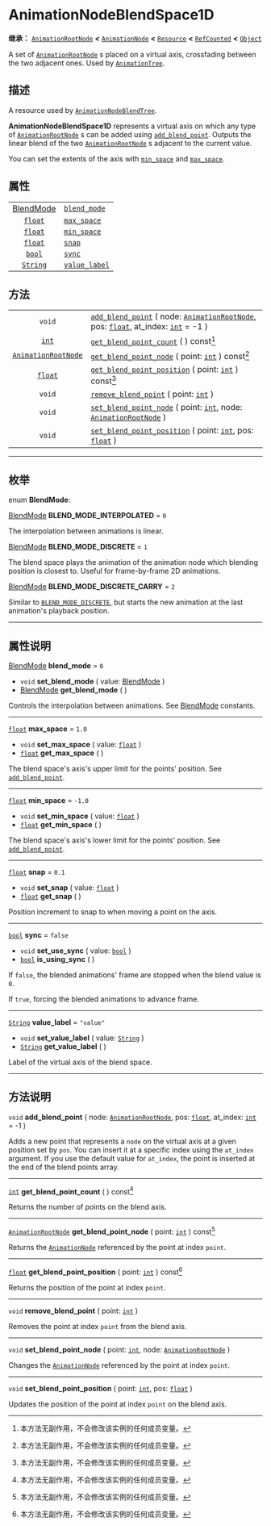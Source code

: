 <!-- ⚠ 请勿编辑本文件 ⚠ -->
<!-- 本文档使用脚本从 WeDot 引擎源码仓库生成。 -->
<!-- 生成脚本：https://github.com/WeDot-Engine/WeDot/tree/4.3/doc/tools/make_md.py； -->
<!-- 原文件：https://github.com/WeDot-Engine/WeDot/tree/4.3/doc/classes/AnimationNodeBlendSpace1D.xml。 -->

<div id="_class_animationnodeblendspace1d"></div>

# AnimationNodeBlendSpace1D

**继承：** [`AnimationRootNode`](class_animationrootnode.md) **<** [`AnimationNode`](class_animationnode.md) **<** [`Resource`](class_resource.md) **<** [`RefCounted`](class_refcounted.md) **<** [`Object`](class_object.md)

A set of [`AnimationRootNode`](class_animationrootnode.md) s placed on a virtual axis, crossfading between the two adjacent ones. Used by [`AnimationTree`](class_animationtree.md).

## 描述

A resource used by [`AnimationNodeBlendTree`](class_animationnodeblendtree.md).

 **AnimationNodeBlendSpace1D** represents a virtual axis on which any type of [`AnimationRootNode`](class_animationrootnode.md) s can be added using [`add_blend_point`](#class_animationnodeblendspace1d_method_add_blend_point). Outputs the linear blend of the two [`AnimationRootNode`](class_animationrootnode.md) s adjacent to the current value.

You can set the extents of the axis with [`min_space`](#class_animationnodeblendspace1d_property_min_space) and [`max_space`](#class_animationnodeblendspace1d_property_max_space).

## 属性

|||
|:-:|:--|
| [BlendMode](#enum_animationnodeblendspace1d_blendmode) | [`blend_mode`](#class_animationnodeblendspace1d_property_blend_mode)   | ``0``       |
| [`float`](class_float.md)                              | [`max_space`](#class_animationnodeblendspace1d_property_max_space)     | ``1.0``     |
| [`float`](class_float.md)                              | [`min_space`](#class_animationnodeblendspace1d_property_min_space)     | ``-1.0``    |
| [`float`](class_float.md)                              | [`snap`](#class_animationnodeblendspace1d_property_snap)               | ``0.1``     |
| [`bool`](class_bool.md)                                | [`sync`](#class_animationnodeblendspace1d_property_sync)               | ``false``   |
| [`String`](class_string.md)                            | [`value_label`](#class_animationnodeblendspace1d_property_value_label) | ``"value"`` |

## 方法

|||
|:-:|:--|
| `void`                                            | [`add_blend_point`](#class_animationnodeblendspace1d_method_add_blend_point) ( node: [`AnimationRootNode`](class_animationrootnode.md), pos: [`float`](class_float.md), at_index: [`int`](class_int.md) = -1 ) |
| [`int`](class_int.md)                             | [`get_blend_point_count`](#class_animationnodeblendspace1d_method_get_blend_point_count) ( ) const[^const]                                                                                                     |
| [`AnimationRootNode`](class_animationrootnode.md) | [`get_blend_point_node`](#class_animationnodeblendspace1d_method_get_blend_point_node) ( point: [`int`](class_int.md) ) const[^const]                                                                          |
| [`float`](class_float.md)                         | [`get_blend_point_position`](#class_animationnodeblendspace1d_method_get_blend_point_position) ( point: [`int`](class_int.md) ) const[^const]                                                                  |
| `void`                                            | [`remove_blend_point`](#class_animationnodeblendspace1d_method_remove_blend_point) ( point: [`int`](class_int.md) )                                                                                            |
| `void`                                            | [`set_blend_point_node`](#class_animationnodeblendspace1d_method_set_blend_point_node) ( point: [`int`](class_int.md), node: [`AnimationRootNode`](class_animationrootnode.md) )                               |
| `void`                                            | [`set_blend_point_position`](#class_animationnodeblendspace1d_method_set_blend_point_position) ( point: [`int`](class_int.md), pos: [`float`](class_float.md) )                                                |

<!-- rst-class:: classref-section-separator -->

---

## 枚举

<div id="_class_enum_animationnodeblendspace1d_blendmode"></div>

enum **BlendMode**: <div id="enum_animationnodeblendspace1d_blendmode"></div>

<div id="_class_animationnodeblendspace1d_constant_blend_mode_interpolated"></div>

[BlendMode](#enum_animationnodeblendspace1d_blendmode) **BLEND_MODE_INTERPOLATED** = ``0``

The interpolation between animations is linear.

<div id="_class_animationnodeblendspace1d_constant_blend_mode_discrete"></div>

[BlendMode](#enum_animationnodeblendspace1d_blendmode) **BLEND_MODE_DISCRETE** = ``1``

The blend space plays the animation of the animation node which blending position is closest to. Useful for frame-by-frame 2D animations.

<div id="_class_animationnodeblendspace1d_constant_blend_mode_discrete_carry"></div>

[BlendMode](#enum_animationnodeblendspace1d_blendmode) **BLEND_MODE_DISCRETE_CARRY** = ``2``

Similar to [`BLEND_MODE_DISCRETE`](#class_animationnodeblendspace1d_constant_blend_mode_discrete), but starts the new animation at the last animation's playback position.

<!-- rst-class:: classref-section-separator -->

---

## 属性说明

<div id="_class_animationnodeblendspace1d_property_blend_mode"></div>

[BlendMode](#enum_animationnodeblendspace1d_blendmode) **blend_mode** = ``0`` <div id="class_animationnodeblendspace1d_property_blend_mode"></div>

- `void` **set_blend_mode** ( value: [BlendMode](#enum_animationnodeblendspace1d_blendmode) )
- [BlendMode](#enum_animationnodeblendspace1d_blendmode) **get_blend_mode** ( )

Controls the interpolation between animations. See [BlendMode](#enum_animationnodeblendspace1d_blendmode) constants.

<!-- rst-class:: classref-item-separator -->

---

<div id="_class_animationnodeblendspace1d_property_max_space"></div>

[`float`](class_float.md) **max_space** = ``1.0`` <div id="class_animationnodeblendspace1d_property_max_space"></div>

- `void` **set_max_space** ( value: [`float`](class_float.md) )
- [`float`](class_float.md) **get_max_space** ( )

The blend space's axis's upper limit for the points' position. See [`add_blend_point`](#class_animationnodeblendspace1d_method_add_blend_point).

<!-- rst-class:: classref-item-separator -->

---

<div id="_class_animationnodeblendspace1d_property_min_space"></div>

[`float`](class_float.md) **min_space** = ``-1.0`` <div id="class_animationnodeblendspace1d_property_min_space"></div>

- `void` **set_min_space** ( value: [`float`](class_float.md) )
- [`float`](class_float.md) **get_min_space** ( )

The blend space's axis's lower limit for the points' position. See [`add_blend_point`](#class_animationnodeblendspace1d_method_add_blend_point).

<!-- rst-class:: classref-item-separator -->

---

<div id="_class_animationnodeblendspace1d_property_snap"></div>

[`float`](class_float.md) **snap** = ``0.1`` <div id="class_animationnodeblendspace1d_property_snap"></div>

- `void` **set_snap** ( value: [`float`](class_float.md) )
- [`float`](class_float.md) **get_snap** ( )

Position increment to snap to when moving a point on the axis.

<!-- rst-class:: classref-item-separator -->

---

<div id="_class_animationnodeblendspace1d_property_sync"></div>

[`bool`](class_bool.md) **sync** = ``false`` <div id="class_animationnodeblendspace1d_property_sync"></div>

- `void` **set_use_sync** ( value: [`bool`](class_bool.md) )
- [`bool`](class_bool.md) **is_using_sync** ( )

If `false`, the blended animations' frame are stopped when the blend value is `0`.

If `true`, forcing the blended animations to advance frame.

<!-- rst-class:: classref-item-separator -->

---

<div id="_class_animationnodeblendspace1d_property_value_label"></div>

[`String`](class_string.md) **value_label** = ``"value"`` <div id="class_animationnodeblendspace1d_property_value_label"></div>

- `void` **set_value_label** ( value: [`String`](class_string.md) )
- [`String`](class_string.md) **get_value_label** ( )

Label of the virtual axis of the blend space.

<!-- rst-class:: classref-section-separator -->

---

## 方法说明

<div id="_class_animationnodeblendspace1d_method_add_blend_point"></div>

`void` **add_blend_point** ( node: [`AnimationRootNode`](class_animationrootnode.md), pos: [`float`](class_float.md), at_index: [`int`](class_int.md) = -1 )<div id="class_animationnodeblendspace1d_method_add_blend_point"></div>

Adds a new point that represents a `node` on the virtual axis at a given position set by `pos`. You can insert it at a specific index using the `at_index` argument. If you use the default value for `at_index`, the point is inserted at the end of the blend points array.

<!-- rst-class:: classref-item-separator -->

---

<div id="_class_animationnodeblendspace1d_method_get_blend_point_count"></div>

[`int`](class_int.md) **get_blend_point_count** ( ) const[^const]<div id="class_animationnodeblendspace1d_method_get_blend_point_count"></div>

Returns the number of points on the blend axis.

<!-- rst-class:: classref-item-separator -->

---

<div id="_class_animationnodeblendspace1d_method_get_blend_point_node"></div>

[`AnimationRootNode`](class_animationrootnode.md) **get_blend_point_node** ( point: [`int`](class_int.md) ) const[^const]<div id="class_animationnodeblendspace1d_method_get_blend_point_node"></div>

Returns the [`AnimationNode`](class_animationnode.md) referenced by the point at index `point`.

<!-- rst-class:: classref-item-separator -->

---

<div id="_class_animationnodeblendspace1d_method_get_blend_point_position"></div>

[`float`](class_float.md) **get_blend_point_position** ( point: [`int`](class_int.md) ) const[^const]<div id="class_animationnodeblendspace1d_method_get_blend_point_position"></div>

Returns the position of the point at index `point`.

<!-- rst-class:: classref-item-separator -->

---

<div id="_class_animationnodeblendspace1d_method_remove_blend_point"></div>

`void` **remove_blend_point** ( point: [`int`](class_int.md) )<div id="class_animationnodeblendspace1d_method_remove_blend_point"></div>

Removes the point at index `point` from the blend axis.

<!-- rst-class:: classref-item-separator -->

---

<div id="_class_animationnodeblendspace1d_method_set_blend_point_node"></div>

`void` **set_blend_point_node** ( point: [`int`](class_int.md), node: [`AnimationRootNode`](class_animationrootnode.md) )<div id="class_animationnodeblendspace1d_method_set_blend_point_node"></div>

Changes the [`AnimationNode`](class_animationnode.md) referenced by the point at index `point`.

<!-- rst-class:: classref-item-separator -->

---

<div id="_class_animationnodeblendspace1d_method_set_blend_point_position"></div>

`void` **set_blend_point_position** ( point: [`int`](class_int.md), pos: [`float`](class_float.md) )<div id="class_animationnodeblendspace1d_method_set_blend_point_position"></div>

Updates the position of the point at index `point` on the blend axis.

[^virtual]: 本方法通常需要用户覆盖才能生效。
[^const]: 本方法无副作用，不会修改该实例的任何成员变量。
[^vararg]: 本方法除了能接受在此处描述的参数外，还能够继续接受任意数量的参数。
[^constructor]: 本方法用于构造某个类型。
[^static]: 调用本方法无需实例，可直接使用类名进行调用。
[^operator]: 本方法描述的是使用本类型作为左操作数的有效运算符。
[^bitfield]: 这个值是由下列位标志构成位掩码的整数。
[^void]: 无返回值。
